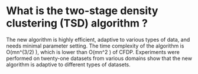# What is the two-stage density clustering (TSD) algorithm ?
The new algorithm is highly efficient, adaptive to various types of data, and needs minimal parameter setting.
The time complexity of the algorithm is O(mn^(3/2) ), which is lower than O(mn^2 ) of CFDP.
Experiments were performed on twenty-one datasets from various domains show that the new algorithm is adaptive to different types of datasets.
